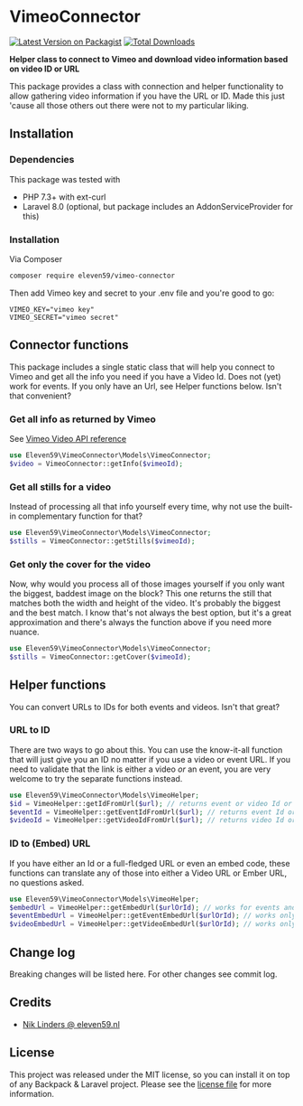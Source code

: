 # VimeoConnector

[![Latest Version on Packagist][ico-version]][link-packagist]
[![Total Downloads][ico-downloads]][link-downloads]

**Helper class to connect to Vimeo and download video information based on video ID or URL**

This package provides a class with connection and helper functionality to allow gathering video
information if you have the URL or ID. Made this just 'cause all those others out there were not
to my particular liking.



## Installation


### Dependencies

This package was tested with
* PHP 7.3+ with ext-curl
* Laravel 8.0 (optional, but package includes an AddonServiceProvider for this)


### Installation

Via Composer
```bash
composer require eleven59/vimeo-connector
```

Then add Vimeo key and secret to your .env file and you're good to go:
```dotenv
VIMEO_KEY="vimeo key"
VIMEO_SECRET="vimeo secret"
```


## Connector functions

This package includes a single static class that will help you connect to Vimeo and get all the
info you need if you have a Video Id. Does not (yet) work for events. If you only have an Url,
see Helper functions below. Isn't that convenient?

### Get all info as returned by Vimeo
See [Vimeo Video API reference][link-video]
```php
use Eleven59\VimeoConnector\Models\VimeoConnector;
$video = VimeoConnector::getInfo($vimeoId);
```

### Get all stills for a video
Instead of processing all that info yourself every time, why not use the built-in complementary
function for that?
```php
use Eleven59\VimeoConnector\Models\VimeoConnector;
$stills = VimeoConnector::getStills($vimeoId);
```

### Get only the cover for the video
Now, why would you process all of those images yourself if you only want the biggest, baddest
image on the block? This one returns the still that matches both the width and height of the
video. It's probably the biggest and the best match. I know that's not always the best option,
but it's a great approximation and there's always the function above if you need more nuance.
```php
use Eleven59\VimeoConnector\Models\VimeoConnector;
$stills = VimeoConnector::getCover($vimeoId);
```




## Helper functions
You can convert URLs to IDs for both events and videos. Isn't that great?


### URL to ID
There are two ways to go about this. You can use the know-it-all function that will just give you
an ID no matter if you use a video or event URL. If you need to validate that the link is either
a video *or* an event, you are very welcome to try the separate functions instead.

```php
use Eleven59\VimeoConnector\Models\VimeoHelper;
$id = VimeoHelper::getIdFromUrl($url); // returns event or video Id or false
$eventId = VimeoHelper::getEventIdFromUrl($url); // returns event Id or false
$videoId = VimeoHelper::getVideoIdFromUrl($url); // returns video Id or false
```


### ID to (Embed) URL
If you have either an Id or a full-fledged URL or even an embed code, these functions can
translate any of those into either a Video URL or Ember URL, no questions asked.

```php
use Eleven59\VimeoConnector\Models\VimeoHelper;
$embedUrl = VimeoHelper::getEmbedUrl($urlOrId); // works for events and videos (returns event url if numeric input is given)
$eventEmbedUrl = VimeoHelper::getEventEmbedUrl($urlOrId); // works only for events
$videoEmbedUrl = VimeoHelper::getVideoEmbedUrl($urlOrId); // works only for videos
```

## Change log

Breaking changes will be listed here. For other changes see commit log.



## Credits

- [Nik Linders @ eleven59.nl][link-author]



## License

This project was released under the MIT license, so you can install it on top of any Backpack & Laravel project. Please see the [license file](license.md) for more information.

[ico-version]: https://img.shields.io/packagist/v/eleven59/vimeo-connector.svg?style=flat-square
[ico-downloads]: https://img.shields.io/packagist/dt/eleven59/vimeo-connector.svg?style=flat-square

[link-packagist]: https://packagist.org/packages/eleven59/vimeo-connector
[link-downloads]: https://packagist.org/packages/eleven59/vimeo-connector
[link-author]: https://github.com/eleven59
[link-video]: https://developer.vimeo.com/api/reference/responses/video
[link-intervention-image]: https://github.com/Intervention/image
[link-intervention-docs]: http://image.intervention.io/
